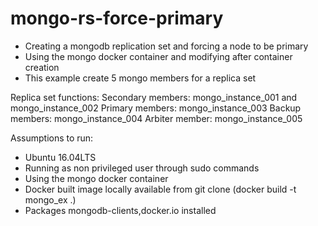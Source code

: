 # mongo-rs-force-primary
- Creating a mongodb replication set and forcing a node to be primary
- Using the mongo docker container and modifying after container creation
- This example create 5 mongo members for a replica set

Replica set functions:
Secondary members: mongo_instance_001 and mongo_instance_002
Primary members: mongo_instance_003
Backup members: mongo_instance_004
Arbiter member: mongo_instance_005

Assumptions to run:
- Ubuntu 16.04LTS
- Running as non privileged user through sudo commands
- Using the mongo docker container
- Docker built image locally available from git clone (docker build -t mongo_ex .)
- Packages mongodb-clients,docker.io installed
